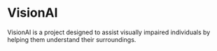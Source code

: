 # VisionAI
VisionAI is a project designed to assist visually impaired individuals by helping them understand their surroundings.
